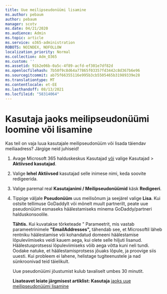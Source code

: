 ```yaml
---
title: Uue meilipseudonüümi lisamine
ms.author: pebaum
author: pebaum
manager: scotv
ms.date: 04/21/2020
ms.audience: Admin
ms.topic: article
ms.service: o365-administration
ROBOTS: NOINDEX, NOFOLLOW
localization_priority: Normal
ms.collection: Adm_O365
ms.custom: ''
ms.assetid: 91b2e06b-0a5c-4f89-acfd-ef301e7df82d
ms.openlocfilehash: 7b50f9c8d64a77865f03357fd3442c8d367b6e96
ms.sourcegitcommit: ab75f66355116e995b3cb5505465b31989339e28
ms.translationtype: MT
ms.contentlocale: et-EE
ms.lasthandoff: 08/13/2021
ms.locfileid: "58314064"
---
```

# <a name="create-or-add-an-email-alias-for-a-user"></a>Kasutaja jaoks meilipseudonüümi loomine või lisamine

Kas teil on vaja luua kasutajale meilipseudonüüm või lisada täiendav meiliaadress? Järgige neid juhiseid!
  
1. Avage Microsoft 365 halduskeskus Kasutajad [või](https://go.microsoft.com/fwlink/p/?linkid=834822) valige Kasutajad   >  **Aktiivsed kasutajad**.
    
2. Valige **lehel Aktiivsed** kasutajad selle inimese nimi, keda soovite redigeerida. 
    
3. Valige paremal real **Kasutajanimi / Meilipseudonüümid** käsk **Redigeeri**.
    
4. Tippige väljale **Pseudonüüm** uus meilisõnum ja seejärel valige **Lisa**. Kui ostsite tellimuse GoDaddylt või mõnelt muult partnerilt, peate uue pseudonüümi esmaseks häälestamiseks minema GoDaddy/partneri halduskonsoolile. 
    
    **Tähtis.** Kui kuvatakse tõrketeade " Parameetrit, mis vastab parameetrinimele **"EmailAddresses",** tähendab see, et Microsoftil läheb rentniku häälestamise või kohandatud domeeni häälestamise lõpuleviimiseks veidi kauem aega, kui olete selle hiljuti lisanud. Häälestusprotsessi lõpuleviimiseks võib aega võtta kuni neli tundi. Oodake natuke, et häälestamisprotsess jõuaks lõpule, ja proovige siis uuesti. Kui probleem ei lahene, helistage tugiteenustele ja nad sünkroonivad teid täielikult.
    
    Uue pseudonüümi jõustumist kulub tavaliselt umbes 30 minutit.
    
    **Lisateavet leiate järgmisest artiklist: Kasutaja** [jaoks uue meilipseudonüümi lisamine](https://docs.microsoft.com/microsoft-365/admin/email/add-another-email-alias-for-a-user)
    

